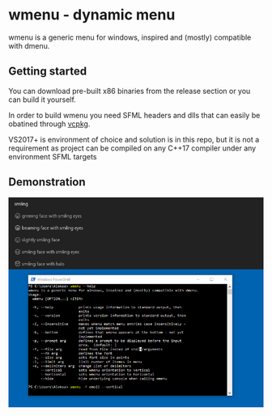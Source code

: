 wmenu - dynamic menu
====================
wmenu is a generic menu for windows, inspired and (mostly) compatible with dmenu.

Getting started
------------
You can download pre-built x86 binaries from the release section or you can build it yourself.

In order to build wmenu you need SFML headers and dlls that can easily be obatined through [vcpkg](https://github.com/Microsoft/vcpkg).

VS2017+ is environment of choice and solution is in this repo, but it is not a requirement as project can be compiled on any C++17 compiler under any environment SFML targets

Demonstration
------------
![screenshot](screenshot.png "Screenshot")
